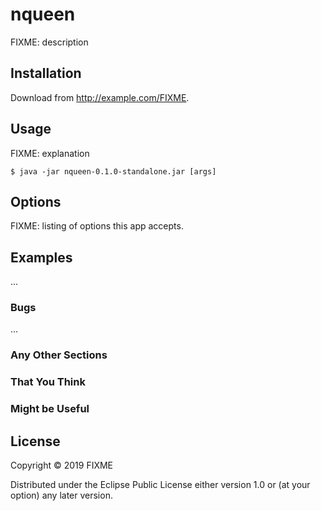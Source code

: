 # nqueen

FIXME: description

## Installation

Download from http://example.com/FIXME.

## Usage

FIXME: explanation

    $ java -jar nqueen-0.1.0-standalone.jar [args]

## Options

FIXME: listing of options this app accepts.

## Examples

...

### Bugs

...

### Any Other Sections
### That You Think
### Might be Useful

## License

Copyright © 2019 FIXME

Distributed under the Eclipse Public License either version 1.0 or (at
your option) any later version.
